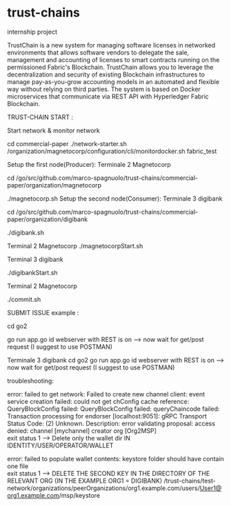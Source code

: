 # trust-chains
internship project


TrustChain is a new system for managing software licenses in networked environments that allows software vendors to delegate the sale, 
management and accounting of licenses to smart contracts running on the permissioned Fabric's Blockchain.
TrustChain allows you to leverage the decentralization and security of existing Blockchain infrastructures to manage
pay-as-you-grow accounting models in an automated and flexible way without relying on third parties. 
The system is based on Docker microservices that communicate via REST API with Hyperledger Fabric Blockchain.



TRUST-CHAIN START :

Start network & monitor network 

cd commercial-paper
 ./network-starter.sh
 /organization/magnetocorp/configuration/cli/monitordocker.sh fabric_test

Setup the first node(Producer):
Terminale 2 Magnetocorp 

cd /go/src/github.com/marco-spagnuolo/trust-chains/commercial-paper/organization/magnetocorp

  ./magnetocorp.sh
Setup the second node(Consumer):
Terminale 3 digibank 

cd /go/src/github.com/marco-spagnuolo/trust-chains/commercial-paper/organization/digibank

 ./digibank.sh

Terminal 2 Magnetocorp 
 ./magnetocorpStart.sh

Terminal 3 digibank 

./digibankStart.sh

Terminal 2 Magnetocorp 

./commit.sh

SUBMIT ISSUE example :

cd go2 

go run app.go id 
webserver with REST is on  --> now wait for get/post request (I suggest to use POSTMAN)


Terminale 3 digibank 
cd go2 
go run app.go id 
webserver with REST is on  --> now wait for get/post request (I suggest to use POSTMAN)


troubleshooting: 

error: failed to get network: Failed to create new channel client: event service creation failed: could not get chConfig cache reference: QueryBlockConfig failed: QueryBlockConfig failed: queryChaincode failed: Transaction processing for endorser [localhost:9051]: gRPC Transport Status Code: (2) Unknown. Description: error validating proposal: access denied: channel [mychannel] creator org [Org2MSP]\
exit status 1
-->
Delete only the wallet dir IN IDENTITY/USER/OPERATOR/WALLET 

error: failed to populate wallet contents: keystore folder should have contain one file\
exit status 1
-->
DELETE THE SECOND KEY IN THE DIRECTORY OF THE RELEVANT ORG (IN THE EXAMPLE ORG1 = DIGIBANK) 
/trust-chains/test-network/organizations/peerOrganizations/org1.example.com/users/User1@org1.example.com/msp/keystore
